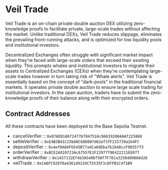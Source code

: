 # Veil Trade
Veil Trade is an on-chain private double auction DEX utilizing zero-knowledge proofs to facilitate private, large-scale trades without affecting the market. Unlike traditional DEXs, Veil Trade reduces slippage, eliminates the prevailing front-running attacks, and is optimized for low liquidity pools and institutional investors.

Decentralized Exchanges often struggle with significant market impact when they're faced with large-scale orders that exceed their existing liquidity. This prompts whales and institutional investors to migrate their assets to Centralized Exchanges (CEXs) when they're contemplating large-scale trades however in turn taking risk of "Whale alerts".
Veil Trade is essentially based on the concept of "dark-pools" in the traditional financial markets. It operates private double auction to ensure large scale trading for institutional investors. In the open auction, traders have to submit the zero-knowledge proofs of their balance along with their encrypted orders.

## Contract Addresses

All these contracts have been deployed to the Base Sepolia Testnet.

- cancelVerifier :: `0x07AD9186f24776784f516c960192004AAf225880`
- settleVerifier :: `0xE4B3B41C25bA0C68D007d62ef3fF215739a2b4FC`
- depositVerifier :: `0x4ef0A04Fb545B77adCa6dDba7b1648ccF9b557f3`
- orderVerifier :: `0xBCE2dd10f23Ac67557E1F2297f79E422211EE077`
- withdrawVerifier :: `0x1457132Ef4b3A540Df50f7F781a3250489868d20`
- veilTrade :: `0xCA8FC92970a4361d9219Cf5535F3cDFFB1C4f1B9`

